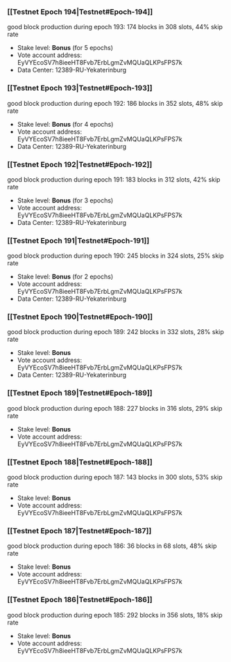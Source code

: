 ### [[Testnet Epoch 194|Testnet#Epoch-194]]
good block production during epoch 193: 174 blocks in 308 slots, 44% skip rate
* Stake level: **Bonus** (for 5 epochs)
* Vote account address: EyVYEcoSV7h8ieeHT8Fvb7ErbLgmZvMQUaQLKPsFPS7k
* Data Center: 12389-RU-Yekaterinburg
### [[Testnet Epoch 193|Testnet#Epoch-193]]
good block production during epoch 192: 186 blocks in 352 slots, 48% skip rate
* Stake level: **Bonus** (for 4 epochs)
* Vote account address: EyVYEcoSV7h8ieeHT8Fvb7ErbLgmZvMQUaQLKPsFPS7k
* Data Center: 12389-RU-Yekaterinburg
### [[Testnet Epoch 192|Testnet#Epoch-192]]
good block production during epoch 191: 183 blocks in 312 slots, 42% skip rate
* Stake level: **Bonus** (for 3 epochs)
* Vote account address: EyVYEcoSV7h8ieeHT8Fvb7ErbLgmZvMQUaQLKPsFPS7k
* Data Center: 12389-RU-Yekaterinburg
### [[Testnet Epoch 191|Testnet#Epoch-191]]
good block production during epoch 190: 245 blocks in 324 slots, 25% skip rate
* Stake level: **Bonus** (for 2 epochs)
* Vote account address: EyVYEcoSV7h8ieeHT8Fvb7ErbLgmZvMQUaQLKPsFPS7k
* Data Center: 12389-RU-Yekaterinburg
### [[Testnet Epoch 190|Testnet#Epoch-190]]
good block production during epoch 189: 242 blocks in 332 slots, 28% skip rate
* Stake level: **Bonus**
* Vote account address: EyVYEcoSV7h8ieeHT8Fvb7ErbLgmZvMQUaQLKPsFPS7k
* Data Center: 12389-RU-Yekaterinburg
### [[Testnet Epoch 189|Testnet#Epoch-189]]
good block production during epoch 188: 227 blocks in 316 slots, 29% skip rate
* Stake level: **Bonus**
* Vote account address: EyVYEcoSV7h8ieeHT8Fvb7ErbLgmZvMQUaQLKPsFPS7k
### [[Testnet Epoch 188|Testnet#Epoch-188]]
good block production during epoch 187: 143 blocks in 300 slots, 53% skip rate
* Stake level: **Bonus**
* Vote account address: EyVYEcoSV7h8ieeHT8Fvb7ErbLgmZvMQUaQLKPsFPS7k
### [[Testnet Epoch 187|Testnet#Epoch-187]]
good block production during epoch 186: 36 blocks in 68 slots, 48% skip rate
* Stake level: **Bonus**
* Vote account address: EyVYEcoSV7h8ieeHT8Fvb7ErbLgmZvMQUaQLKPsFPS7k
### [[Testnet Epoch 186|Testnet#Epoch-186]]
good block production during epoch 185: 292 blocks in 356 slots, 18% skip rate
* Stake level: **Bonus**
* Vote account address: EyVYEcoSV7h8ieeHT8Fvb7ErbLgmZvMQUaQLKPsFPS7k